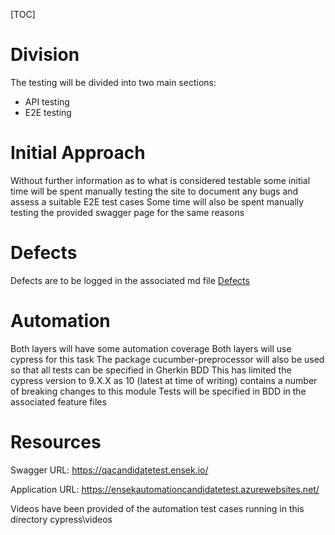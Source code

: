 [TOC]

# Division

The testing will be divided into two main sections:
- API testing
- E2E testing

# Initial Approach

Without further information as to what is considered testable some initial time will be spent manually testing the site to document any bugs and assess a suitable E2E test cases
Some time will also be spent manually testing the provided swagger page for the same reasons

# Defects 

Defects are to be logged in the associated md file [Defects](./defects.md)

# Automation

Both layers will have some automation coverage
Both layers will use cypress for this task
The package cucumber-preprocessor will also be used so that all tests can be specified in Gherkin BDD
This has limited the cypress version to 9.X.X as 10 (latest at time of writing) contains a number of breaking changes to this module
Tests will be specified in BDD in the associated feature files

# Resources

Swagger URL:
https://qacandidatetest.ensek.io/

Application URL:
https://ensekautomationcandidatetest.azurewebsites.net/

Videos have been provided of the automation test cases running in this directory cypress\videos
